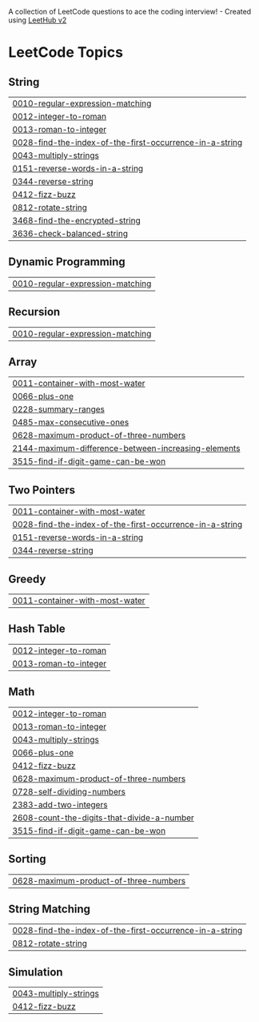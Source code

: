 A collection of LeetCode questions to ace the coding interview! - Created using [LeetHub v2](https://github.com/arunbhardwaj/LeetHub-2.0)
<!---LeetCode Topics Start-->
# LeetCode Topics
## String
|  |
| ------- |
| [0010-regular-expression-matching](https://github.com/jhansi-challa/Leetcode/tree/master/0010-regular-expression-matching) |
| [0012-integer-to-roman](https://github.com/jhansi-challa/Leetcode/tree/master/0012-integer-to-roman) |
| [0013-roman-to-integer](https://github.com/jhansi-challa/Leetcode/tree/master/0013-roman-to-integer) |
| [0028-find-the-index-of-the-first-occurrence-in-a-string](https://github.com/jhansi-challa/Leetcode/tree/master/0028-find-the-index-of-the-first-occurrence-in-a-string) |
| [0043-multiply-strings](https://github.com/jhansi-challa/Leetcode/tree/master/0043-multiply-strings) |
| [0151-reverse-words-in-a-string](https://github.com/jhansi-challa/Leetcode/tree/master/0151-reverse-words-in-a-string) |
| [0344-reverse-string](https://github.com/jhansi-challa/Leetcode/tree/master/0344-reverse-string) |
| [0412-fizz-buzz](https://github.com/jhansi-challa/Leetcode/tree/master/0412-fizz-buzz) |
| [0812-rotate-string](https://github.com/jhansi-challa/Leetcode/tree/master/0812-rotate-string) |
| [3468-find-the-encrypted-string](https://github.com/jhansi-challa/Leetcode/tree/master/3468-find-the-encrypted-string) |
| [3636-check-balanced-string](https://github.com/jhansi-challa/Leetcode/tree/master/3636-check-balanced-string) |
## Dynamic Programming
|  |
| ------- |
| [0010-regular-expression-matching](https://github.com/jhansi-challa/Leetcode/tree/master/0010-regular-expression-matching) |
## Recursion
|  |
| ------- |
| [0010-regular-expression-matching](https://github.com/jhansi-challa/Leetcode/tree/master/0010-regular-expression-matching) |
## Array
|  |
| ------- |
| [0011-container-with-most-water](https://github.com/jhansi-challa/Leetcode/tree/master/0011-container-with-most-water) |
| [0066-plus-one](https://github.com/jhansi-challa/Leetcode/tree/master/0066-plus-one) |
| [0228-summary-ranges](https://github.com/jhansi-challa/Leetcode/tree/master/0228-summary-ranges) |
| [0485-max-consecutive-ones](https://github.com/jhansi-challa/Leetcode/tree/master/0485-max-consecutive-ones) |
| [0628-maximum-product-of-three-numbers](https://github.com/jhansi-challa/Leetcode/tree/master/0628-maximum-product-of-three-numbers) |
| [2144-maximum-difference-between-increasing-elements](https://github.com/jhansi-challa/Leetcode/tree/master/2144-maximum-difference-between-increasing-elements) |
| [3515-find-if-digit-game-can-be-won](https://github.com/jhansi-challa/Leetcode/tree/master/3515-find-if-digit-game-can-be-won) |
## Two Pointers
|  |
| ------- |
| [0011-container-with-most-water](https://github.com/jhansi-challa/Leetcode/tree/master/0011-container-with-most-water) |
| [0028-find-the-index-of-the-first-occurrence-in-a-string](https://github.com/jhansi-challa/Leetcode/tree/master/0028-find-the-index-of-the-first-occurrence-in-a-string) |
| [0151-reverse-words-in-a-string](https://github.com/jhansi-challa/Leetcode/tree/master/0151-reverse-words-in-a-string) |
| [0344-reverse-string](https://github.com/jhansi-challa/Leetcode/tree/master/0344-reverse-string) |
## Greedy
|  |
| ------- |
| [0011-container-with-most-water](https://github.com/jhansi-challa/Leetcode/tree/master/0011-container-with-most-water) |
## Hash Table
|  |
| ------- |
| [0012-integer-to-roman](https://github.com/jhansi-challa/Leetcode/tree/master/0012-integer-to-roman) |
| [0013-roman-to-integer](https://github.com/jhansi-challa/Leetcode/tree/master/0013-roman-to-integer) |
## Math
|  |
| ------- |
| [0012-integer-to-roman](https://github.com/jhansi-challa/Leetcode/tree/master/0012-integer-to-roman) |
| [0013-roman-to-integer](https://github.com/jhansi-challa/Leetcode/tree/master/0013-roman-to-integer) |
| [0043-multiply-strings](https://github.com/jhansi-challa/Leetcode/tree/master/0043-multiply-strings) |
| [0066-plus-one](https://github.com/jhansi-challa/Leetcode/tree/master/0066-plus-one) |
| [0412-fizz-buzz](https://github.com/jhansi-challa/Leetcode/tree/master/0412-fizz-buzz) |
| [0628-maximum-product-of-three-numbers](https://github.com/jhansi-challa/Leetcode/tree/master/0628-maximum-product-of-three-numbers) |
| [0728-self-dividing-numbers](https://github.com/jhansi-challa/Leetcode/tree/master/0728-self-dividing-numbers) |
| [2383-add-two-integers](https://github.com/jhansi-challa/Leetcode/tree/master/2383-add-two-integers) |
| [2608-count-the-digits-that-divide-a-number](https://github.com/jhansi-challa/Leetcode/tree/master/2608-count-the-digits-that-divide-a-number) |
| [3515-find-if-digit-game-can-be-won](https://github.com/jhansi-challa/Leetcode/tree/master/3515-find-if-digit-game-can-be-won) |
## Sorting
|  |
| ------- |
| [0628-maximum-product-of-three-numbers](https://github.com/jhansi-challa/Leetcode/tree/master/0628-maximum-product-of-three-numbers) |
## String Matching
|  |
| ------- |
| [0028-find-the-index-of-the-first-occurrence-in-a-string](https://github.com/jhansi-challa/Leetcode/tree/master/0028-find-the-index-of-the-first-occurrence-in-a-string) |
| [0812-rotate-string](https://github.com/jhansi-challa/Leetcode/tree/master/0812-rotate-string) |
## Simulation
|  |
| ------- |
| [0043-multiply-strings](https://github.com/jhansi-challa/Leetcode/tree/master/0043-multiply-strings) |
| [0412-fizz-buzz](https://github.com/jhansi-challa/Leetcode/tree/master/0412-fizz-buzz) |
<!---LeetCode Topics End-->
